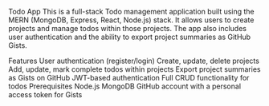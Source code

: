 Todo App
This is a full-stack Todo management application built using the MERN (MongoDB, Express, React, Node.js) stack. It allows users to create projects and manage todos within those projects. The app also includes user authentication and the ability to export project summaries as GitHub Gists.

Features
User authentication (register/login)
Create, update, delete projects
Add, update, mark complete todos within projects
Export project summaries as Gists on GitHub
JWT-based authentication
Full CRUD functionality for todos
Prerequisites
Node.js
MongoDB
GitHub account with a personal access token for Gists


